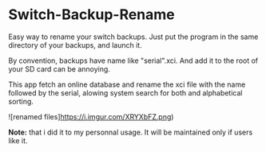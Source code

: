 # Switch-Backup-Rename

Easy way to rename your switch backups.
Just put the program in the same directory of your backups, and launch it.

By convention, backups have name like "serial".xci. And add it to the root of your SD card can be annoying.

This app fetch an online database and rename the xci file with the name followed by the serial, alowing system search for both and alphabetical sorting.

![renamed files]https://i.imgur.com/XRYXbFZ.png)

**Note:** that i did it to my personnal usage. It will be maintained only if users like it.
